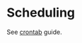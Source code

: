 # Scheduling

See [crontab](https://github.com/MichaelCurrin/learn-to-code/blob/master/Shell/Scheduling/crontab.md) guide.
